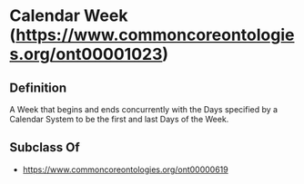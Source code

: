 # Calendar Week (https://www.commoncoreontologies.org/ont00001023)

## Definition
A Week that begins and ends concurrently with the Days specified by a Calendar System to be the first and last Days of the Week.

## Subclass Of
- https://www.commoncoreontologies.org/ont00000619


